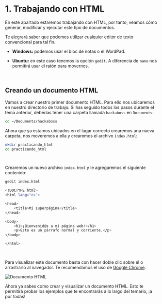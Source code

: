 
# 1. Trabajando con HTML

En este apartado estaremos trabajando con HTML, por tanto, veamos cómo generar, modificar y ejecutar este tipo de documentos.

Te alegrará saber que podemos utilizar cualquier editor de texto convencional para tal fin.

- **Windows:** podemos usar el bloc de notas o el WordPad.

- **Ubuntu:** en este caso tenemos la opción `gedit`. A diferencia de `nano` nos permitirá usar el ratón para movernos.

&nbsp;

## Creando un documento HTML

Vamos a crear nuestro primer documento HTML. Para ello nos ubicaremos en nuestro directorio de trabajo. Si has seguido todos los pasos durante el tema anterior, deberías tener una carpeta llamada `hackaboss` en `Documents`:
```bash
cd ~/Documents/hackaboss
```

Ahora que ya estamos ubicados en el lugar correcto crearemos una nueva carpeta, nos moveremos a ella y crearemos el archivo `index.html`:
```bash
mkdir practicando_html
cd practicando_html
```

&nbsp;

Crearemos un nuevo archivo `index.html` y le agregaremos el siguiente contenido:
```bash
gedit index.html
```

```bash
<!DOCTYPE html>
<html lang="es">

<head>
    <title>Mi superpágina</title>
</head>

<body>
    <h1>¡Bienvenid@s a mi página web!</h1>
    <p>Esto es un párrafo normal y corriente.</p>
</body>

</html>
```

&nbsp;

Para visualizar este documento basta con hacer doble clic sobre él o arrastrarlo al navegador. Te recomendamos el uso de [Google Chrome](https://www.google.com/intl/es_es/chrome/). 

![Documento HTML](https://firebasestorage.googleapis.com/v0/b/virtually-1f5e0.appspot.com/o/dashboard%2Fprofile%2F78684.1.1.html-1.png?alt=media&token=56c17d28-6545-4540-b745-70e7ab53d8f2)

Ahora ya sabes como crear y visualizar un documento HTML. Esto te permitirá probar los ejemplos que te encontrarás a lo largo del temario, ¡a por todas!
